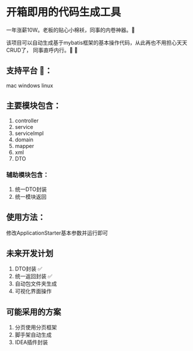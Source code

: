 # 开箱即用的代码生成工具

一年涨薪10W。老板的贴心小棉袄，同事的内卷神器。🍺

该项目可以自动生成基于mybatis框架的基本操作代码，从此再也不用担心天天CRUD了，
同事直呼内行。🤡 🤡

## 支持平台 🎉：
mac windows linux

## 主要模块包含：
1. controller
2. service
3. serviceImpl
4. domain
5. mapper
6. xml
7. DTO
### 辅助模块包含：
1. 统一DTO封装
2. 统一模块返回

## 使用方法：
修改ApplicationStarter基本参数并运行即可


## 未来开发计划
1. DTO封装 ✅
2. 统一返回封装 ✅
3. 自动包文件夹生成
4. 可视化界面操作


## 可能采用的方案
1. 分页使用分页框架
2. 脚手架自动生成
3. IDEA插件封装